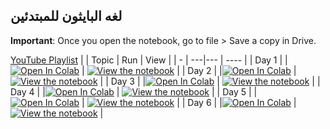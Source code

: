 ##  لغه البايثون للمبتدئين

**Important**: Once you open the notebook, go to file > Save a copy in Drive. 

[YouTube Playlist]()
|   | Topic | Run | View |
| - | ---|--- | ---- |
| Day 1 | |[![Open In Colab](https://colab.research.google.com/assets/colab-badge.svg)]() | [![View the notebook](https://img.shields.io/badge/render-nbviewer-orange.svg)](?flush_cache=true) |
| Day 2 | |[![Open In Colab](https://colab.research.google.com/assets/colab-badge.svg)]() | [![View the notebook](https://img.shields.io/badge/render-nbviewer-orange.svg)](?flush_cache=true) |
| Day 3 | |[![Open In Colab](https://colab.research.google.com/assets/colab-badge.svg)]() | [![View the notebook](https://img.shields.io/badge/render-nbviewer-orange.svg)](?flush_cache=true) |
| Day 4 | |[![Open In Colab](https://colab.research.google.com/assets/colab-badge.svg)]() | [![View the notebook](https://img.shields.io/badge/render-nbviewer-orange.svg)](?flush_cache=true) |
| Day 5 | |[![Open In Colab](https://colab.research.google.com/assets/colab-badge.svg)]() | [![View the notebook](https://img.shields.io/badge/render-nbviewer-orange.svg)](?flush_cache=true) |
| Day 6 | |[![Open In Colab](https://colab.research.google.com/assets/colab-badge.svg)]() | [![View the notebook](https://img.shields.io/badge/render-nbviewer-orange.svg)](?flush_cache=true) |
